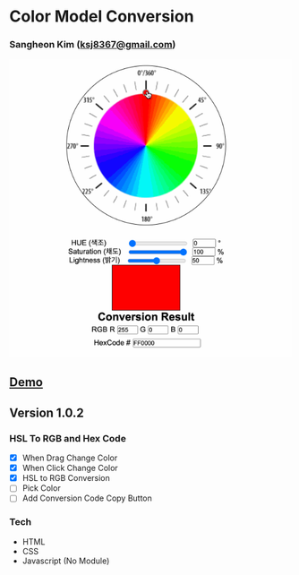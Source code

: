 # Color Model Conversion

### Sangheon Kim (ksj8367@gmail.com)

![](dragColorPicker.gif)

## <a href="https://k4zo2.csb.app/" target="_blank">Demo</a>

## Version 1.0.2

### HSL To RGB and Hex Code

- [x] When Drag Change Color
- [x] When Click Change Color
- [x] HSL to RGB Conversion
- [ ] Pick Color
- [ ] Add Conversion Code Copy Button

### Tech

- HTML
- CSS
- Javascript (No Module)
